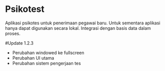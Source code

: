 # Psikotest

Aplikasi psikotes untuk penerimaan pegawai baru. 
Untuk sementara aplikasi hanya dapat digunakan secara lokal. 
Integrasi dengan basis data dalam proses.

#Update 1.2.3

- Perubahan windowed ke fullscreen
- Perubahan UI utama
- Perubahan sistem pengerjaan tes
